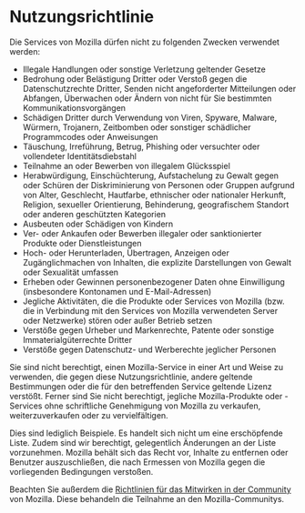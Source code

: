 # Nutzungsrichtlinie

Die Services von Mozilla dürfen nicht zu folgenden Zwecken verwendet werden:

* Illegale Handlungen oder sonstige Verletzung geltender Gesetze
* Bedrohung oder Belästigung Dritter oder Verstoß gegen die Datenschutzrechte Dritter, Senden nicht angeforderter Mitteilungen oder Abfangen, Überwachen oder Ändern von nicht für Sie bestimmten Kommunikationsvorgängen
* Schädigen Dritter durch Verwendung von Viren, Spyware, Malware, Würmern, Trojanern, Zeitbomben oder sonstiger schädlicher Programmcodes oder Anweisungen
* Täuschung, Irreführung, Betrug, Phishing oder versuchter oder vollendeter Identitätsdiebstahl
* Teilnahme an oder Bewerben von illegalem Glücksspiel
* Herabwürdigung, Einschüchterung, Aufstachelung zu Gewalt gegen oder Schüren der Diskriminierung von Personen oder Gruppen aufgrund von Alter, Geschlecht, Hautfarbe, ethnischer oder nationaler Herkunft, Religion, sexueller Orientierung, Behinderung, geografischem Standort oder anderen geschützten Kategorien
* Ausbeuten oder Schädigen von Kindern
* Ver- oder Ankaufen oder Bewerben illegaler oder sanktionierter Produkte oder Dienstleistungen
* Hoch- oder Herunterladen, Übertragen, Anzeigen oder Zugänglichmachen von Inhalten, die explizite Darstellungen von Gewalt oder Sexualität umfassen
* Erheben oder Gewinnen personenbezogener Daten ohne Einwilligung (insbesondere Kontonamen und E-Mail-Adressen)
* Jegliche Aktivitäten, die die Produkte oder Services von Mozilla (bzw. die in Verbindung mit den Services von Mozilla verwendeten Server oder Netzwerke) stören oder außer Betrieb setzen
* Verstöße gegen Urheber und Markenrechte, Patente oder sonstige Immaterialgüterrechte Dritter
* Verstöße gegen Datenschutz- und Werberechte jeglicher Personen

Sie sind nicht berechtigt, einen Mozilla-Service in einer Art und Weise zu verwenden, die gegen diese Nutzungsrichtlinie, andere geltende Bestimmungen oder die für den betreffenden Service geltende Lizenz verstößt. Ferner sind Sie nicht berechtigt, jegliche Mozilla-Produkte oder -Services ohne schriftliche Genehmigung von Mozilla zu verkaufen, weiterzuverkaufen oder zu vervielfältigen.

Dies sind lediglich Beispiele. Es handelt sich nicht um eine erschöpfende Liste. Zudem sind wir berechtigt, gelegentlich Änderungen an der Liste vorzunehmen. Mozilla behält sich das Recht vor, Inhalte zu entfernen oder Benutzer auszuschließen, die nach Ermessen von Mozilla gegen die vorliegenden Bedingungen verstoßen.

Beachten Sie außerdem die [Richtlinien für das Mitwirken in der Community](https://www.mozilla.org/about/governance/policies/participation/) von Mozilla. Diese behandeln die Teilnahme an den Mozilla-Communitys.
